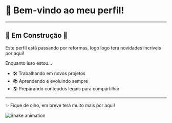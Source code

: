 
# 👋 Bem-vindo ao meu perfil!

---

## 🚧 Em Construção 🚧

Este perfil está passando por reformas, logo logo terá novidades incríveis por aqui!  

Enquanto isso estou...  
- 🛠️ Trabalhando em novos projetos  
- 📚 Aprendendo e evoluindo sempre  
- 🌎 Preparando conteúdos legais para compartilhar  

---

✨ Fique de olho, em breve terá muito mais por aqui!  

![Snake animation](https://github.com/Mr-Torugo/Mr-Torugo/blob/output/github-contribution-grid-snake.svg)


